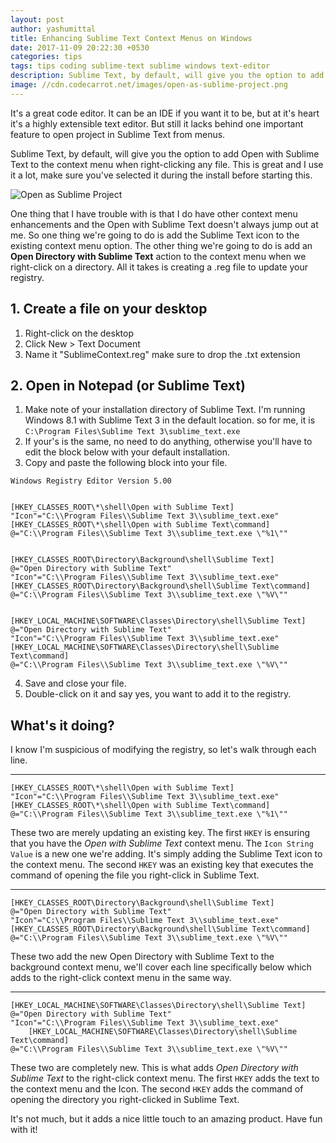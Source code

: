 ```yaml
---
layout: post
author: yashumittal
title: Enhancing Sublime Text Context Menus on Windows
date: 2017-11-09 20:22:30 +0530
categories: tips
tags: tips coding sublime-text sublime windows text-editor
description: Sublime Text, by default, will give you the option to add Open with Sublime Text to the context menu when right-clicking any file. This is great and I use it a lot, make sure you've selected it during the install before starting this.
image: //cdn.codecarrot.net/images/open-as-sublime-project.png
---
```


It's a great code editor. It can be an IDE if you want it to be, but at it's heart it's a highly extensible text editor. But still it lacks behind one important feature to open project in Sublime Text from menus.

Sublime Text, by default, will give you the option to add Open with Sublime Text to the context menu when right-clicking any file. This is great and I use it a lot, make sure you've selected it during the install before starting this.

![Open as Sublime Project](//cdn.codecarrot.net/images/open-as-sublime-project.png)

One thing that I have trouble with is that I do have other context menu enhancements and the Open with Sublime Text doesn't always jump out at me. So one thing we're going to do is add the Sublime Text icon to the existing context menu option. The other thing we're going to do is add an **Open Directory with Sublime Text** action to the context menu when we right-click on a directory. All it takes is creating a .reg file to update your registry.

## 1. Create a file on your desktop

1. Right-click on the desktop
2. Click New > Text Document
3. Name it "SublimeContext.reg" make sure to drop the .txt extension

## 2. Open in Notepad (or Sublime Text)

1. Make note of your installation directory of Sublime Text. I'm running Windows 8.1 with Sublime Text 3 in the default location. so for me, it is `C:\Program Files\Sublime Text 3\sublime_text.exe`
2. If your's is the same, no need to do anything, otherwise you'll have to edit the block below with your default installation.
3. Copy and paste the following block into your file.
```
Windows Registry Editor Version 5.00


[HKEY_CLASSES_ROOT\*\shell\Open with Sublime Text]
"Icon"="C:\\Program Files\\Sublime Text 3\\sublime_text.exe"
[HKEY_CLASSES_ROOT\*\shell\Open with Sublime Text\command]
@="C:\\Program Files\\Sublime Text 3\\sublime_text.exe \"%1\""


[HKEY_CLASSES_ROOT\Directory\Background\shell\Sublime Text]
@="Open Directory with Sublime Text"
"Icon"="C:\\Program Files\\Sublime Text 3\\sublime_text.exe"
[HKEY_CLASSES_ROOT\Directory\Background\shell\Sublime Text\command]
@="C:\\Program Files\\Sublime Text 3\\sublime_text.exe \"%V\""


[HKEY_LOCAL_MACHINE\SOFTWARE\Classes\Directory\shell\Sublime Text]
@="Open Directory with Sublime Text"
"Icon"="C:\\Program Files\\Sublime Text 3\\sublime_text.exe"
[HKEY_LOCAL_MACHINE\SOFTWARE\Classes\Directory\shell\Sublime Text\command]
@="C:\\Program Files\\Sublime Text 3\\sublime_text.exe \"%V\""
```
4. Save and close your file.
5. Double-click on it and say yes, you want to add it to the registry.

## What's it doing?

I know I'm suspicious of modifying the registry, so let's walk through each line.

***

```
[HKEY_CLASSES_ROOT\*\shell\Open with Sublime Text]
"Icon"="C:\\Program Files\\Sublime Text 3\\sublime_text.exe"
[HKEY_CLASSES_ROOT\*\shell\Open with Sublime Text\command]
@="C:\\Program Files\\Sublime Text 3\\sublime_text.exe \"%1\""
```

These two are merely updating an existing key. The first `HKEY` is ensuring that you have the *Open with Sublime Text* context menu. The `Icon String Value` is a new one we're adding. It's simply adding the Sublime Text icon to the context menu. The second `HKEY` was an existing key that executes the command of opening the file you right-click in Sublime Text.

***

```
[HKEY_CLASSES_ROOT\Directory\Background\shell\Sublime Text]
@="Open Directory with Sublime Text"
"Icon"="C:\\Program Files\\Sublime Text 3\\sublime_text.exe"
[HKEY_CLASSES_ROOT\Directory\Background\shell\Sublime Text\command]
@="C:\\Program Files\\Sublime Text 3\\sublime_text.exe \"%V\""
```

These two add the new Open Directory with Sublime Text to the background context menu, we'll cover each line specifically below which adds to the right-click context menu in the same way.

***

```
[HKEY_LOCAL_MACHINE\SOFTWARE\Classes\Directory\shell\Sublime Text]
@="Open Directory with Sublime Text"
"Icon"="C:\\Program Files\\Sublime Text 3\\sublime_text.exe"
    [HKEY_LOCAL_MACHINE\SOFTWARE\Classes\Directory\shell\Sublime Text\command]
@="C:\\Program Files\\Sublime Text 3\\sublime_text.exe \"%V\""
```

These two are completely new. This is what adds *Open Directory with Sublime Text* to the right-click context menu. The first `HKEY` adds the text to the context menu and the Icon. The second `HKEY` adds the command of opening the directory you right-clicked in Sublime Text.

It's not much, but it adds a nice little touch to an amazing product. Have fun with it!

